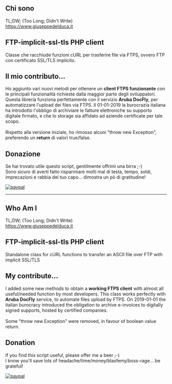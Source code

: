 ## Chi sono
TL;DW; (Too Long; Didn't Write)<br />
<a href="https://www.giuseppedelduca.it">https://www.giuseppedelduca.it</a>

## FTP-implicit-ssl-tls PHP client
Classe che racchiude funzioni cURL per trasferire file via FTPS, ovvero FTP con certificato SSL/TLS implicito.<br />

## Il mio contributo...
Ho aggiunto vari nuovi metodi per ottenere un **client FTPS funzionante** con le principali funzionalità richieste dalla maggior parte degli sviluppatori. Questa libreria funziona perfettamente con il servizio **Aruba DocFly**, per automatizzare l'upload dei files via FTPS. Il 01-01-2019 la burocrazia italiana ha introdotto l'obbligo di archiviare le fatture elettroniche su supporto digitale firmato, e che lo storage sia affidato ad aziende certificate per tale scopo.<br /><br />
Rispetto alla versione iniziale, ho rimosso alcuni "throw new Exception", preferendo un **return** di valori true/false.<br />

## Donazione
Se hai trovato utile questo script, gentilmente offrimi una birra ;-)<br />
Sono sicuro di averti fatto risparmiare molti mal di testa, tempo, soldi, imprecazioni e rabbia del tuo capo... dimostra un pò di gratitudine!

[![paypal](https://www.paypalobjects.com/en_US/i/btn/btn_donateCC_LG.gif)](https://www.paypal.com/cgi-bin/webscr?cmd=_s-xclick&hosted_button_id=FVWMLXE4KCFSE&source=url)


--------------------------


## Who Am I
TL;DW; (Too Long; Didn't Write)<br />
<a href="https://www.giuseppedelduca.it">https://www.giuseppedelduca.it</a>

## FTP-implicit-ssl-tls PHP client
Standalone class for cURL functions to transfer an ASCII file over FTP with implicit SSL/TLS<br />

## My contribute...
I added some new methods to obtain a **working FTPS client** with almost all useful/needed function by most developers. This class works perfectly with **Aruba DocFly** service, to automate files upload by FTPS. On 2019-01-01 the italian burocracy introduced the obligation to archive e-invoices to digitally signed supports, hosted by certified companies.<br /><br />
Some "throw new Exception" were removed, in favour of boolean value return.<br />

## Donation
If you find this script useful, please offer me a beer ;-)<br />
I know you'll save lots of headache/time/money/blasfemy/boss-rage... be grateful!

[![paypal](https://www.paypalobjects.com/en_US/i/btn/btn_donateCC_LG.gif)](https://www.paypal.com/cgi-bin/webscr?cmd=_s-xclick&hosted_button_id=FVWMLXE4KCFSE&source=url)
